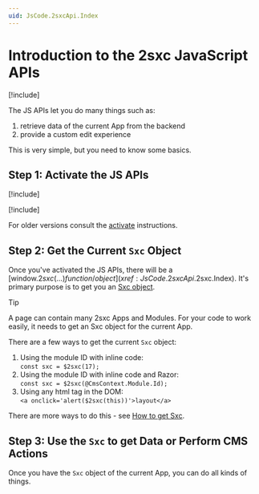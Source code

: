 ```yaml
---
uid: JsCode.2sxcApi.Index
---
```


# Introduction to the 2sxc JavaScript APIs

[!include[](~/pages/basics/stack/_shared-float-summary.md)]
<style>.context-box-summary .interact-2sxc, .context-box-summary .edit-custom { visibility: visible; } </style>

The JS APIs let you do many things such as:

1. retrieve data of the current App from the backend
1. provide a custom edit experience

This is very simple, but you need to know some basics. 

## Step 1: Activate the JS APIs

[!include[](./basics/activate_intro_inc.md)]

[!include[](./basics/activate_v13_inc.md)]

For older versions consult the [activate](xref:JsCode.2sxcApi.Activate.Index) instructions.

## Step 2: Get the Current `Sxc` Object

Once you've activated the JS APIs, there will be a [window.$2sxc(...) function/object](xref:JsCode.2sxcApi.$2sxc.Index).
It's primary purpose is to get you an [Sxc object](xref:JsCode.2sxcApi.Sxc.Index).

> [!TIP]
> A page can contain many 2sxc Apps and Modules. 
> For your code to work easily, it needs to get an Sxc object for the current App.

There are a few ways to get the current `Sxc` object:

1. Using the module ID with inline code:  
  `const sxc = $2sxc(17);`
1. Using the module ID with inline code and Razor:  
  `const sxc = $2sxc(@CmsContext.Module.Id);`
1. Using any html tag in the DOM:  
  `<a onclick='alert($2sxc(this))'>layout</a>`

 There are more ways to do this - see [How to get Sxc](xref:JsCode.2sxcApi.GetSxc.Index).

## Step 3: Use the `Sxc` to get Data or Perform CMS Actions

Once you have the `Sxc` object of the current App, you can do all kinds of things. 



